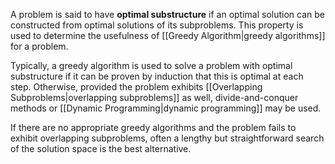 A problem is said to have **optimal substructure** if an optimal solution can be constructed from optimal solutions of its subproblems. This property is used to determine the usefulness of [[Greedy Algorithm|greedy algorithms]] for a problem.

Typically, a greedy algorithm is used to solve a problem with optimal substructure if it can be proven by induction that this is optimal at each step. Otherwise, provided the problem exhibits [[Overlapping Subproblems|overlapping subproblems]] as well, divide-and-conquer methods or [[Dynamic Programming|dynamic programming]] may be used. 

If there are no appropriate greedy algorithms and the problem fails to exhibit overlapping subproblems, often a lengthy but straightforward search of the solution space is the best alternative.